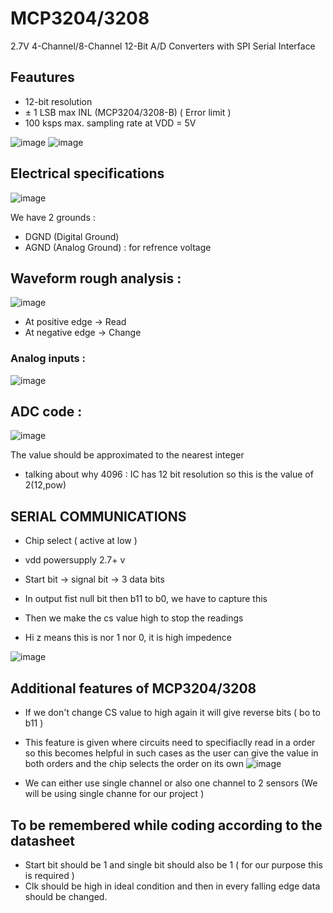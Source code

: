 # MCP3204/3208 #
2.7V 4-Channel/8-Channel 12-Bit A/D Converters
with SPI Serial Interface

## Feautures ## 
- 12-bit resolution
-  ± 1 LSB max INL (MCP3204/3208-B) ( Error limit )
-  100 ksps max. sampling rate at VDD = 5V

![image](https://user-images.githubusercontent.com/104309685/187085331-a5e159eb-15d5-471c-98c9-2fdc15b89a0a.png)                            ![image](https://user-images.githubusercontent.com/104309685/187085377-8f8fe5a9-eef4-4920-b205-908eaf62ac62.png)

## Electrical specifications ##
![image](https://user-images.githubusercontent.com/104309685/187085454-314f68dc-1d15-482f-bf95-ebed09e52ea2.png)

We have 2 grounds :
- DGND (Digital Ground)
- AGND (Analog Ground) : for refrence voltage 

## Waveform rough analysis : 

![image](https://user-images.githubusercontent.com/104309685/187085648-65e6b905-bef2-4f88-aeca-a88d7f4b13e0.png)
  
- At positive edge -> Read 
- At negative edge -> Change 

### Analog inputs :
![image](https://user-images.githubusercontent.com/104309685/187085944-13efc611-6671-403b-b941-65f8e58a5f4d.png)

## ADC code :
![image](https://user-images.githubusercontent.com/104309685/187086029-ed4c2ac4-6c40-404f-aea2-60f9b1f16176.png)

The value should be approximated to the nearest integer 
- talking about why 4096 : IC has 12 bit resolution so this is the value of 2(12,pow)

## SERIAL COMMUNICATIONS

- Chip select ( active at low )
- vdd powersupply 2.7+ v 
- Start bit -> signal bit -> 3 data bits 

- In output fist null bit then b11 to b0, we have to capture this 
- Then we make the cs value high to stop the readings 
- Hi z means this is nor 1 nor 0, it is high impedence 

![image](https://user-images.githubusercontent.com/104309685/187086458-378edcfc-b1df-4eaa-94fb-5e4d17469fb9.png)


## Additional features of MCP3204/3208
- If we don't change CS value to high again it will give reverse bits ( bo to b11 )
- This feature is given where circuits need to specifiaclly read in a order so this becomes helpful in such cases as the user can give the value in both orders and the chip selects the order on its own 
![image](https://user-images.githubusercontent.com/104309685/187086498-0d1ad4b2-8300-41c2-aea9-2a26216619fc.png)
   
- We can either use single channel or also one channel to 2 sensors (We will be using single channe for our project ) 
   
   
## To be remembered while coding according to the datasheet 
- Start bit should be 1 and single bit should also be 1 ( for our purpose this is required )
- Clk should be high in ideal condition and then in every falling edge data should be changed. 
   
   
